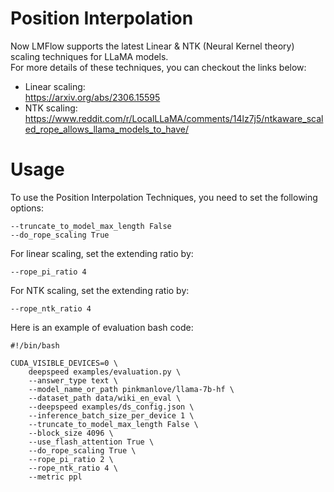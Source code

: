 # Position Interpolation 
Now LMFlow supports the latest Linear & NTK (Neural Kernel theory) scaling techniques for LLaMA models. \
For more details of these techniques, you can checkout the links below:
* Linear scaling: \
https://arxiv.org/abs/2306.15595
* NTK scaling: \
https://www.reddit.com/r/LocalLLaMA/comments/14lz7j5/ntkaware_scaled_rope_allows_llama_models_to_have/
# Usage
To use the Position Interpolation Techniques, you need to set the following options:
```
--truncate_to_model_max_length False
--do_rope_scaling True
```
For linear scaling, set the extending ratio by:
```
--rope_pi_ratio 4
```
For NTK scaling, set the extending ratio by:
```
--rope_ntk_ratio 4
```
Here is an example of evaluation bash code:
```
#!/bin/bash

CUDA_VISIBLE_DEVICES=0 \
    deepspeed examples/evaluation.py \
    --answer_type text \
    --model_name_or_path pinkmanlove/llama-7b-hf \
    --dataset_path data/wiki_en_eval \
    --deepspeed examples/ds_config.json \
    --inference_batch_size_per_device 1 \
    --truncate_to_model_max_length False \
    --block_size 4096 \
    --use_flash_attention True \
    --do_rope_scaling True \
    --rope_pi_ratio 2 \
    --rope_ntk_ratio 4 \
    --metric ppl
```